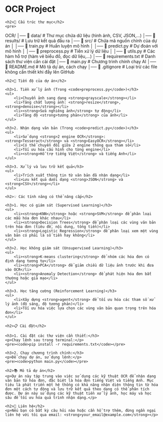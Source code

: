 <!DOCTYPE html>
<html lang="vi">
<head>
    <meta charset="UTF-8">
    <meta name="viewport" content="width=device-width, initial-scale=1.0">
    <title>OCR Project</title>
</head>
<body>
    <h1>OCR Project</h1>

    <h2>📂 Cấu trúc thư mục</h2>
    <pre>
OCR/
│── 📂 data/                # Thư mục chứa dữ liệu (hình ảnh, CSV, JSON,...)
│── 📂 results/             # Lưu trữ kết quả đầu ra
│── 📂 src/                 # Chứa mã nguồn chính của dự án
│   │── 📜 train.py         # Huấn luyện mô hình
│   │── 📜 predict.py       # Dự đoán với mô hình
│   │── 📜 preprocess.py    # Tiền xử lý dữ liệu
│   │── 📜 utils.py         # Các hàm hỗ trợ (hàm vẽ biểu đồ, đọc dữ liệu,...)
│── 📜 requirements.txt     # Danh sách thư viện cần cài đặt
│── 📜 main.py              # Chương trình chính chạy AI
│── 📜 README.md            # Mô tả dự án, cách chạy
│── 📜 .gitignore           # Loại trừ các file không cần thiết khi đẩy lên GitHub
    </pre>

    <h2>🚀 Tiến độ của dự án</h2>

    <h3>1. Tiền xử lý ảnh (Trong <code>preprocess.py</code>)</h3>
    <ul>
        <li>Chuyển ảnh sang dạng <strong>grayscale</strong></li>
        <li>Tăng chất lượng ảnh: <strong>resize</strong>, <strong>denoise</strong></li>
        <li><strong>Sửa nghiêng ảnh</strong> tự động</li>
        <li>Tăng độ <strong>tương phản</strong> của ảnh</li>
    </ul>

    <h3>2. Nhận dạng văn bản (Trong <code>predict.py</code>)</h3>
    <ul>
        <li>Sử dụng <strong>2 engine OCR</strong>: <strong>Tesseract</strong> và <strong>EasyOCR</strong></li>
        <li>Có thể chuyển đổi giữa 2 engine thông qua tham số</li>
        <li>Tối ưu hóa cấu hình cho từng engine</li>
        <li><strong>Hỗ trợ tiếng Việt</strong> và tiếng Anh</li>
    </ul>

    <h3>3. Xử lý và lưu trữ kết quả</h3>
    <ul>
        <li>Trích xuất thông tin từ văn bản đã nhận dạng</li>
        <li>Lưu kết quả dưới dạng <strong>JSON</strong> và <strong>CSV</strong></li>
    </ul>

    <h2>💡 Các tính năng có thể nâng cấp</h2>

    <h3>1. Học có giám sát (Supervised Learning)</h3>
    <ul>
        <li><strong>KNN</strong> hoặc <strong>SVM</strong> để phân loại các mẫu hóa đơn khác nhau</li>
        <li><strong>Decision Trees</strong> để phân loại các vùng văn bản trên hóa đơn (tiêu đề, nội dung, tổng tiền)</li>
        <li><strong>Logistic Regression</strong> để phân loại xem một vùng văn bản có phải là số tiền hay không</li>
    </ul>

    <h3>2. Học không giám sát (Unsupervised Learning)</h3>
    <ul>
        <li><strong>K-means clustering</strong> để nhóm các hóa đơn có định dạng tương tự</li>
        <li><strong>PCA</strong> để giảm chiều dữ liệu ảnh trước khi đưa vào OCR</li>
        <li><strong>Anomaly Detection</strong> để phát hiện hóa đơn bất thường hoặc giả mạo</li>
    </ul>

    <h3>3. Học tăng cường (Reinforcement Learning)</h3>
    <ul>
        <li>Xây dựng <strong>agent</strong> để tối ưu hóa các tham số xử lý ảnh (độ sáng, độ tương phản)</li>
        <li>Tối ưu hóa việc lựa chọn các vùng văn bản quan trọng trên hóa đơn</li>
    </ul>

    <h2>📋 Cài đặt</h2>

    <h3>1. Cài đặt các thư viện cần thiết:</h3>
    <p>Chạy lệnh sau trong terminal:</p>
    <pre><code>pip install -r requirements.txt</code></pre>

    <h3>2. Chạy chương trình chính:</h3>
    <p>Để chạy dự án, sử dụng lệnh:</p>
    <pre><code>python main.py</code></pre>

    <h2>📚 Mô tả dự án</h2>
    <p>Dự án này tập trung vào việc sử dụng các kỹ thuật OCR để nhận dạng văn bản từ hóa đơn, đặc biệt là hóa đơn tiếng Việt và tiếng Anh. Mục tiêu là phát triển một hệ thống có khả năng nhận diện thông tin từ hóa đơn một cách tự động và lưu trữ kết quả theo dạng có thể phân tích được. Dự án này sử dụng các kỹ thuật tiền xử lý ảnh, học máy và học sâu để tối ưu hóa quá trình nhận dạng.</p>

    <h2>📝 Liên hệ</h2>
    <p>Nếu bạn có bất kỳ câu hỏi nào hoặc cần hỗ trợ thêm, đừng ngần ngại liên hệ với tôi qua email: <strong>your_email@example.com</strong></p>
</body>
</html>
